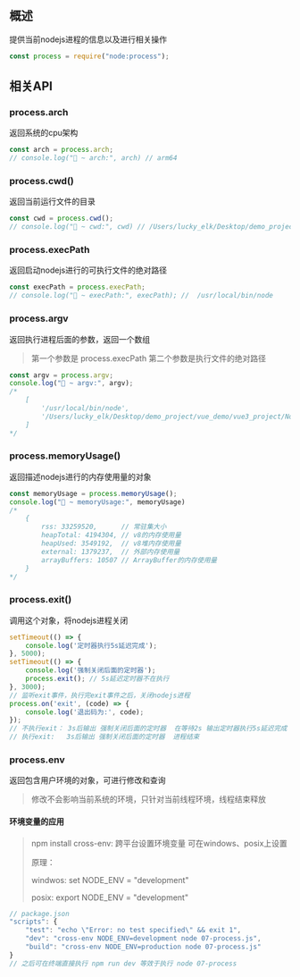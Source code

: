 

## 概述
提供当前nodejs进程的信息以及进行相关操作
```javascript
const process = require("node:process");
```
## 相关API
### process.arch
返回系统的cpu架构
```javascript
const arch = process.arch;
// console.log("🚀 ~ arch:", arch) // arm64
```

### process.cwd()
返回当前运行文件的目录
```javascript
const cwd = process.cwd();
// console.log("🚀 ~ cwd:", cwd) // /Users/lucky_elk/Desktop/demo_project/vue_demo/vue3_project/NodeJs
```

### process.execPath
返回启动nodejs进行的可执行文件的绝对路径
```javascript
const execPath = process.execPath;
// console.log("🚀 ~ execPath:", execPath); //  /usr/local/bin/node
```

### process.argv
返回执行进程后面的参数，返回一个数组
>   第一个参数是 process.execPath 第二个参数是执行文件的绝对路径
```javascript
const argv = process.argv;
console.log("🚀 ~ argv:", argv);
/* 
    [
        '/usr/local/bin/node',
        '/Users/lucky_elk/Desktop/demo_project/vue_demo/vue3_project/NodeJs/07-process.js'
    ]
*/
```

### process.memoryUsage()
返回描述nodejs进行的内存使用量的对象
```javascript
const memoryUsage = process.memoryUsage();
console.log("🚀 ~ memoryUsage:", memoryUsage)
/* 
    {
        rss: 33259520,      // 常驻集大小
        heapTotal: 4194304, // v8的内存使用量
        heapUsed: 3549192,  // v8堆内存使用量
        external: 1379237,  // 外部内存使用量
        arrayBuffers: 10507 // ArrayBuffer的内存使用量
    }
*/
```

### process.exit()
调用这个对象，将nodejs进程关闭
```javascript
setTimeout(() => {
    console.log('定时器执行5s延迟完成');
}, 5000);
setTimeout(() => {
    console.log('强制关闭后面的定时器');
    process.exit(); // 5s延迟定时器不在执行
}, 3000);
// 监听exit事件，执行完exit事件之后，关闭nodejs进程
process.on('exit', (code) => {
    console.log('退出码为:', code);
});
// 不执行exit： 3s后输出 强制关闭后面的定时器  在等待2s 输出定时器执行5s延迟完成 
// 执行exit:   3s后输出 强制关闭后面的定时器  进程结束
```
### process.env
返回包含用户环境的对象，可进行修改和查询
> 修改不会影响当前系统的环境，只针对当前线程环境，线程结束释放

#### 环境变量的应用
> npm install cross-env: 跨平台设置环境变量 可在windows、posix上设置
> 
> 原理： 
> 
>   windwos: set NODE_ENV = "development"
>  
>   posix: export NODE_ENV = "development"
```javascript
// package.json 
"scripts": {
    "test": "echo \"Error: no test specified\" && exit 1",
    "dev": "cross-env NODE_ENV=development node 07-process.js",
    "build": "cross-env NODE_ENV=production node 07-process.js"
}
// 之后可在终端直接执行 npm run dev 等效于执行 node 07-process

```
